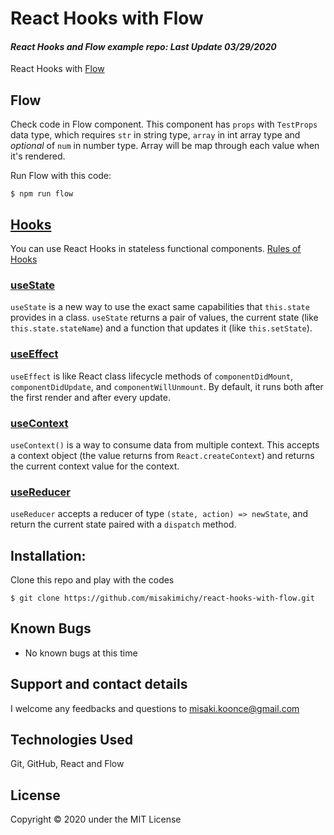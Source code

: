 # React Hooks with Flow

#### _React Hooks and Flow example repo: Last Update 03/29/2020_

React Hooks with [Flow](https://flow.org/en/)

## Flow
Check code in Flow component. This component has `props` with `TestProps` data type, which requires `str` in string type, `array` in int array type and _optional_ of `num` in number type.
Array will be map through each value when it's rendered.

Run Flow with this code:
```
$ npm run flow
```

## [Hooks](https://reactjs.org/docs/hooks-intro.html)
You can use React Hooks in stateless functional components.
[Rules of Hooks](https://reactjs.org/docs/hooks-rules.html)

### [useState](https://reactjs.org/docs/hooks-reference.html#usestate)
`useState` is a new way to use the exact same capabilities that `this.state` provides in a class. `useState` returns a pair of values, the current state (like `this.state.stateName`) and a function that updates it (like `this.setState`).

### [useEffect](https://reactjs.org/docs/hooks-reference.html#useeffect)
`useEffect` is like React class lifecycle methods of `componentDidMount`, `componentDidUpdate`, and `componentWillUnmount`.
By default, it runs both after the first render and after every update.

### [useContext](https://reactjs.org/docs/hooks-reference.html#usecontext)
`useContext()` is a way to consume data from multiple context. This accepts a context object (the value returns from `React.createContext`) and returns the current context value for the context.

### [useReducer](https://reactjs.org/docs/hooks-reference.html#usereducer)
`useReducer` accepts a reducer of type `(state, action) => newState`, and return the current state paired with a `dispatch` method.


## Installation:
Clone this repo and play with the codes
```
$ git clone https://github.com/misakimichy/react-hooks-with-flow.git
```

## Known Bugs
- No known bugs at this time

## Support and contact details
I welcome any feedbacks and questions to misaki.koonce@gmail.com

## Technologies Used
Git, GitHub, React and Flow

## License
Copyright © 2020 under the MIT License